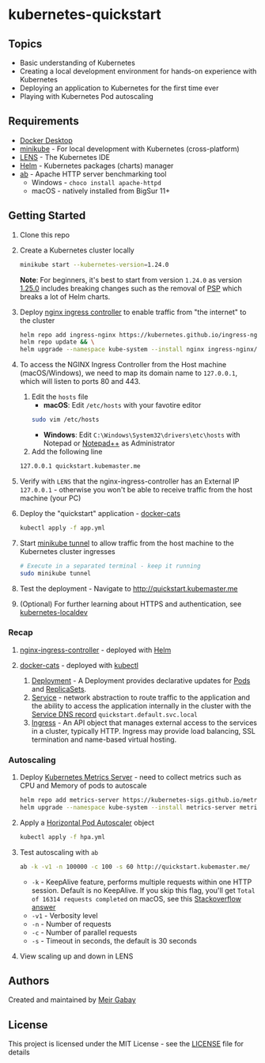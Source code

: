 # kubernetes-quickstart

## Topics

- Basic understanding of Kubernetes
- Creating a local development environment for hands-on experience with Kubernetes
- Deploying an application to Kubernetes for the first time ever
- Playing with Kubernetes Pod autoscaling

## Requirements

- [Docker Desktop](https://docs.docker.com/get-docker/)
- [minikube](https://minikube.sigs.k8s.io/docs/start/) - For local development with Kubernetes (cross-platform)
- [LENS](https://k8slens.dev/) - The Kubernetes IDE
- [Helm](https://helm.sh/docs/intro/install/) - Kubernetes packages (charts) manager
- [ab](https://httpd.apache.org/docs/2.4/programs/ab.html) - Apache HTTP server benchmarking tool
  - Windows - `choco install apache-httpd`
  - macOS - natively installed from BigSur 11+

## Getting Started

1. Clone this repo
1. Create a Kubernetes cluster locally
   ```bash
   minikube start --kubernetes-version=1.24.0
   ```
   **Note**: For beginners, it's best to start from version `1.24.0` as version [1.25.0](https://kubernetes.io/blog/2022/08/04/upcoming-changes-in-kubernetes-1-25/) includes breaking changes such as the removal of [PSP](https://kubernetes.io/blog/2022/08/04/upcoming-changes-in-kubernetes-1-25/#podsecuritypolicy-removal) which breaks a lot of Helm charts.
1. Deploy [nginx ingress controller](https://github.com/kubernetes/ingress-nginx/tree/main/charts/ingress-nginx) to enable traffic from "the internet" to the cluster

   ```bash
   helm repo add ingress-nginx https://kubernetes.github.io/ingress-nginx && \
   helm repo update && \
   helm upgrade --namespace kube-system --install nginx ingress-nginx/ingress-nginx
   ```

1. To access the NGINX Ingress Controller from the Host machine (macOS/Windows), we need to map its domain name to `127.0.0.1`, which will listen to ports 80 and 443.

   1. Edit the `hosts` file
      - **macOS**: Edit `/etc/hosts` with your favotire editor
      ```bash
      sudo vim /etc/hosts
      ```
      - **Windows**: Edit `C:\Windows\System32\drivers\etc\hosts` with Notepad or [Notepad++](https://notepad-plus-plus.org/downloads/v7.9.5/) as Administrator
   2. Add the following line

   ```bash
   127.0.0.1 quickstart.kubemaster.me
   ```

1. Verify with `LENS` that the nginx-ingress-controller has an External IP `127.0.0.1` - otherwise you won't be able to receive traffic from the host machine (your PC)
1. Deploy the "quickstart" application - [docker-cats](https://github.com/unfor19/docker-cats)
   ```bash
   kubectl apply -f app.yml
   ```
1. Start [minikube tunnel](https://minikube.sigs.k8s.io/docs/commands/tunnel/) to allow traffic from the host machine to the Kubernetes cluster ingresses
   ```bash
   # Execute in a separated terminal - keep it running
   sudo minikube tunnel
   ```
1. Test the deployment - Navigate to http://quickstart.kubemaster.me
1. (Optional) For further learning about HTTPS and authentication, see [kubernetes-localdev](https://github.com/unfor19/kubernetes-localdev)

### Recap

1. [nginx-ingress-controller](https://docs.nginx.com/nginx-ingress-controller/) - deployed with [Helm](https://helm.sh/)
2. [docker-cats](https://github.com/unfor19/docker-cats) - deployed with [kubectl](https://kubernetes.io/docs/reference/kubectl/)

   1. [Deployment](https://kubernetes.io/docs/concepts/workloads/controllers/deployment/) - A Deployment provides declarative updates for [Pods](https://kubernetes.io/docs/concepts/workloads/pods/) and [ReplicaSets](https://kubernetes.io/docs/concepts/workloads/controllers/replicaset/).
   2. [Service](https://kubernetes.io/docs/concepts/services-networking/service/) - network abstraction to route traffic to the application and the ability to access the application internally in the cluster with the [Service DNS record](https://kubernetes.io/docs/concepts/services-networking/dns-pod-service/#a-aaaa-records) `quickstart.default.svc.local`
   3. [Ingress](https://kubernetes.io/docs/concepts/services-networking/ingress/) - An API object that manages external access to the services in a cluster, typically HTTP. Ingress may provide load balancing, SSL termination and name-based virtual hosting.

### Autoscaling

1. Deploy [Kubernetes Metrics Server](https://github.com/kubernetes-sigs/metrics-server) - need to collect metrics such as CPU and Memory of pods to autoscale

   ```bash
   helm repo add metrics-server https://kubernetes-sigs.github.io/metrics-server/ && \
   helm upgrade --namespace kube-system --install metrics-server metrics-server/metrics-server --values metrics-server-values.yml
   ```

2. Apply a [Horizontal Pod Autoscaler](https://kubernetes.io/docs/tasks/run-application/horizontal-pod-autoscale-walkthrough/) object
   ```bash
   kubectl apply -f hpa.yml
   ```
3. Test autoscaling with `ab`

   ```bash
   ab -k -v1 -n 100000 -c 100 -s 60 http://quickstart.kubemaster.me/
   ```

   - `-k` - KeepAlive feature, performs multiple requests within one HTTP session. Default is no KeepAlive. If you skip this flag, you'll get `Total of 16314 requests completed` on macOS, see this [Stackoverflow answer](https://stackoverflow.com/a/30357879/5285732)
   - `-v1` - Verbosity level
   - `-n` - Number of requests
   - `-c` - Number of parallel requests
   - `-s` - Timeout in seconds, the default is 30 seconds

4. View scaling up and down in LENS

## Authors

Created and maintained by [Meir Gabay](https://github.com/unfor19)

## License

This project is licensed under the MIT License - see the [LICENSE](https://github.com/unfor19/kubernetes-quickstart/blob/master/LICENSE) file for details
